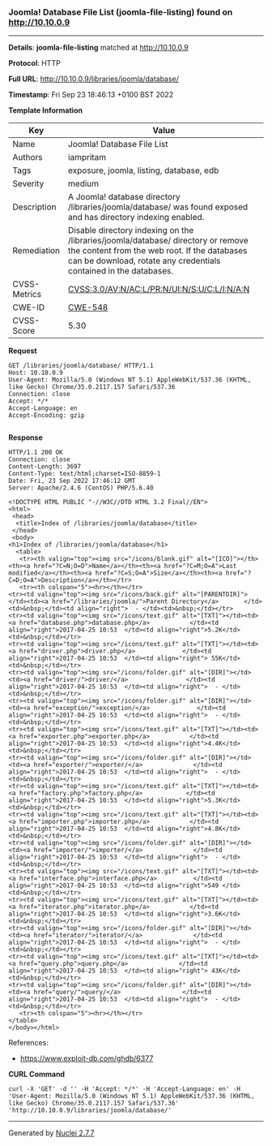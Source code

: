 ### Joomla! Database File List (joomla-file-listing) found on http://10.10.0.9
---
**Details**: **joomla-file-listing**  matched at http://10.10.0.9

**Protocol**: HTTP

**Full URL**: http://10.10.0.9/libraries/joomla/database/

**Timestamp**: Fri Sep 23 18:46:13 +0100 BST 2022

**Template Information**

| Key | Value |
|---|---|
| Name | Joomla! Database File List |
| Authors | iampritam |
| Tags | exposure, joomla, listing, database, edb |
| Severity | medium |
| Description | A Joomla! database directory /libraries/joomla/database/ was found exposed and has directory indexing enabled. |
| Remediation | Disable directory indexing on the /libraries/joomla/database/ directory or remove the content from the web root. If the databases can be download, rotate any credentials contained in the databases. |
| CVSS-Metrics | [CVSS:3.0/AV:N/AC:L/PR:N/UI:N/S:U/C:L/I:N/A:N](https://www.first.org/cvss/calculator/3.0#CVSS:3.0/AV:N/AC:L/PR:N/UI:N/S:U/C:L/I:N/A:N) |
| CWE-ID | [CWE-548](https://cwe.mitre.org/data/definitions/548.html) |
| CVSS-Score | 5.30 |

**Request**
```http
GET /libraries/joomla/database/ HTTP/1.1
Host: 10.10.0.9
User-Agent: Mozilla/5.0 (Windows NT 5.1) AppleWebKit/537.36 (KHTML, like Gecko) Chrome/35.0.2117.157 Safari/537.36
Connection: close
Accept: */*
Accept-Language: en
Accept-Encoding: gzip


```

**Response**
```http
HTTP/1.1 200 OK
Connection: close
Content-Length: 3697
Content-Type: text/html;charset=ISO-8859-1
Date: Fri, 23 Sep 2022 17:46:12 GMT
Server: Apache/2.4.6 (CentOS) PHP/5.6.40

<!DOCTYPE HTML PUBLIC "-//W3C//DTD HTML 3.2 Final//EN">
<html>
 <head>
  <title>Index of /libraries/joomla/database</title>
 </head>
 <body>
<h1>Index of /libraries/joomla/database</h1>
  <table>
   <tr><th valign="top"><img src="/icons/blank.gif" alt="[ICO]"></th><th><a href="?C=N;O=D">Name</a></th><th><a href="?C=M;O=A">Last modified</a></th><th><a href="?C=S;O=A">Size</a></th><th><a href="?C=D;O=A">Description</a></th></tr>
   <tr><th colspan="5"><hr></th></tr>
<tr><td valign="top"><img src="/icons/back.gif" alt="[PARENTDIR]"></td><td><a href="/libraries/joomla/">Parent Directory</a>       </td><td>&nbsp;</td><td align="right">  - </td><td>&nbsp;</td></tr>
<tr><td valign="top"><img src="/icons/text.gif" alt="[TXT]"></td><td><a href="database.php">database.php</a>           </td><td align="right">2017-04-25 10:53  </td><td align="right">5.2K</td><td>&nbsp;</td></tr>
<tr><td valign="top"><img src="/icons/text.gif" alt="[TXT]"></td><td><a href="driver.php">driver.php</a>             </td><td align="right">2017-04-25 10:53  </td><td align="right"> 55K</td><td>&nbsp;</td></tr>
<tr><td valign="top"><img src="/icons/folder.gif" alt="[DIR]"></td><td><a href="driver/">driver/</a>                </td><td align="right">2017-04-25 10:53  </td><td align="right">  - </td><td>&nbsp;</td></tr>
<tr><td valign="top"><img src="/icons/folder.gif" alt="[DIR]"></td><td><a href="exception/">exception/</a>             </td><td align="right">2017-04-25 10:53  </td><td align="right">  - </td><td>&nbsp;</td></tr>
<tr><td valign="top"><img src="/icons/text.gif" alt="[TXT]"></td><td><a href="exporter.php">exporter.php</a>           </td><td align="right">2017-04-25 10:53  </td><td align="right">4.4K</td><td>&nbsp;</td></tr>
<tr><td valign="top"><img src="/icons/folder.gif" alt="[DIR]"></td><td><a href="exporter/">exporter/</a>              </td><td align="right">2017-04-25 10:53  </td><td align="right">  - </td><td>&nbsp;</td></tr>
<tr><td valign="top"><img src="/icons/text.gif" alt="[TXT]"></td><td><a href="factory.php">factory.php</a>            </td><td align="right">2017-04-25 10:53  </td><td align="right">5.3K</td><td>&nbsp;</td></tr>
<tr><td valign="top"><img src="/icons/text.gif" alt="[TXT]"></td><td><a href="importer.php">importer.php</a>           </td><td align="right">2017-04-25 10:53  </td><td align="right">4.8K</td><td>&nbsp;</td></tr>
<tr><td valign="top"><img src="/icons/folder.gif" alt="[DIR]"></td><td><a href="importer/">importer/</a>              </td><td align="right">2017-04-25 10:53  </td><td align="right">  - </td><td>&nbsp;</td></tr>
<tr><td valign="top"><img src="/icons/text.gif" alt="[TXT]"></td><td><a href="interface.php">interface.php</a>          </td><td align="right">2017-04-25 10:53  </td><td align="right">549 </td><td>&nbsp;</td></tr>
<tr><td valign="top"><img src="/icons/text.gif" alt="[TXT]"></td><td><a href="iterator.php">iterator.php</a>           </td><td align="right">2017-04-25 10:53  </td><td align="right">3.6K</td><td>&nbsp;</td></tr>
<tr><td valign="top"><img src="/icons/folder.gif" alt="[DIR]"></td><td><a href="iterator/">iterator/</a>              </td><td align="right">2017-04-25 10:53  </td><td align="right">  - </td><td>&nbsp;</td></tr>
<tr><td valign="top"><img src="/icons/text.gif" alt="[TXT]"></td><td><a href="query.php">query.php</a>              </td><td align="right">2017-04-25 10:53  </td><td align="right"> 43K</td><td>&nbsp;</td></tr>
<tr><td valign="top"><img src="/icons/folder.gif" alt="[DIR]"></td><td><a href="query/">query/</a>                 </td><td align="right">2017-04-25 10:53  </td><td align="right">  - </td><td>&nbsp;</td></tr>
   <tr><th colspan="5"><hr></th></tr>
</table>
</body></html>

```

References: 
- https://www.exploit-db.com/ghdb/6377

**CURL Command**
```
curl -X 'GET' -d '' -H 'Accept: */*' -H 'Accept-Language: en' -H 'User-Agent: Mozilla/5.0 (Windows NT 5.1) AppleWebKit/537.36 (KHTML, like Gecko) Chrome/35.0.2117.157 Safari/537.36' 'http://10.10.0.9/libraries/joomla/database/'
```
---
Generated by [Nuclei 2.7.7](https://github.com/projectdiscovery/nuclei)